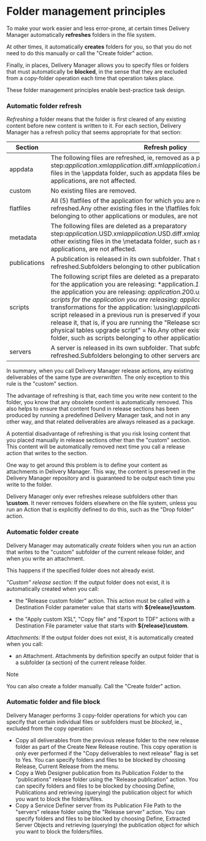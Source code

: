 # Folder management principles

To make your work easier and less error-prone, at certain times Delivery Manager automatically **refreshes** folders in the file system.

At other times, it automatically **creates** folders for you, so that you do not need to do this manually or call the "Create folder" action.

Finally, in places, Delivery Manager allows you to specify files or folders that must automatically be **blocked**, in the sense that they are excluded from a copy-folder operation each time that operation takes place.

These folder management principles enable best-practice task design.

### Automatic folder refresh

*Refreshing* a folder means that the folder is first cleared of any existing content before new content is written to it. For each section, Delivery Manager has a refresh policy that seems appropriate for that section:

|**Section**|**Refresh policy**|
|--------|--------|
|appdata |The following files are refreshed, ie, removed as a preparatory step:*application*.xml*application*.diff.xml*application*.initial.xmlAny other existing files in the \\appdata folder, such as appdata files belonging to other applications, are not affected.|
|custom  |No existing files are removed.|
|flatfiles|All (5) flatfiles of the application for which you are releasing flatfiles are refreshed.Any other existing files in the \\flatfiles folder, such as flatfiles belonging to other applications or modules, are not affected.|
|metadata|The following files are deleted as a preparatory step:*application*.USD.xml*application*.USD.diff.xml*application*.USD.initial.xmlAny other existing files in the \\metadata folder, such as metadata belonging to other applications, are not affected.|
|publications|A publication is released in its own subfolder. That subfolder is refreshed.Subfolders belonging to other publications are not affected.|
|scripts |The following script files are deleted as a preparatory step:Pre-upgrade scripts for the application you are releasing: *application.*1*.sql create-tables script for the application you are releasing: *application.2*00.upg.rdbms.sql *Post-upgrade scripts for the application you are releasing: *application.3**.sql Added XSL transformations for the application: \\using\\*application*.*xsl* A create-tables script released in a previous run is preserved if your current run does not re-release it, that is, if you are running the "Release scripts" action with "Include physical tables upgrade script" = No.Any other existing files in the \\scripts folder, such as scripts belonging to other applications, are not affected.|
|servers |A server is released in its own subfolder. That subfolder is refreshed.Subfolders belonging to other servers are not affected.|



In summary, when you call Delivery Manager release actions, any existing deliverables of the same type are *overwritten*. The only exception to this rule is the "custom" section.

The advantage of refreshing is that, each time you write new content to the folder, you know that any obsolete content is automatically removed. This also helps to ensure that content found in release sections has been produced by running a predefined Delivery Manager task, and not in any other way, and that related deliverables are always released as a package.

A potential disadvantage of refreshing is that you risk losing content that you placed manually in release sections other than the "custom" section. This content will be automatically removed next time you call a release action that writes to the section.

One way to get around this problem is to define your content as attachments in Delivery Manager. This way, the content is preserved in the Delivery Manager repository and is guaranteed to be output each time you write to the folder.

Delivery Manager only ever refreshes release subfolders other than **\\custom**. It never removes folders elsewhere on the file system, unless you run an Action that is explicitly defined to do this, such as the "Drop folder" action.

### Automatic folder create

Delivery Manager may automatically *create* folders when you run an action that writes to the "custom" subfolder of the current release folder, and when you write an attachment.  

This happens if the specified folder does not already exist.

*"Custom" release section:* If the output folder does not exist, it is automatically created when you call:

- the "Release custom folder" action. This action must be called with a Destination Folder parameter value that starts with **${release}\\custom**.

- the "Apply custom XSL", "Copy file" and "Export to TDF" actions with a Destination File parameter value that starts with **${release}\\custom**.

*Attachments:* If the output folder does not exist, it is automatically created when you call:

- an Attachment. Attachments by definition specify an output folder that is a subfolder (a section) of the current release folder.

> [!NOTE]
> You can also create a folder manually. Call the "Create folder" action.

### Automatic folder and file block

Delivery Manager performs 3 copy-folder operations for which you can specify that certain individual files or subfolders must be *blocked*, ie., excluded from the copy operation:

- Copy all deliverables from the previous release folder to the new release folder as part of the Create New Release routine. This copy operation is only ever performed if the "Copy deliverables to next release" flag is set to Yes. You can specify folders and files to be blocked by choosing Release, Current Release from the menu.
- Copy a Web Designer publication from its Publication Folder to the "publications" release folder using the "Release publication" action. You can specify folders and files to be blocked by choosing Define, Publications and retrieving (querying) the publication object for which you want to block the folders/files.
- Copy a Service Definer server from its Publication File Path to the "servers" release folder using the "Release server" action. You can specify folders and files to be blocked by choosing Define, Extracted Server Objects and retrieving (querying) the publication object for which you want to block the folders/files.